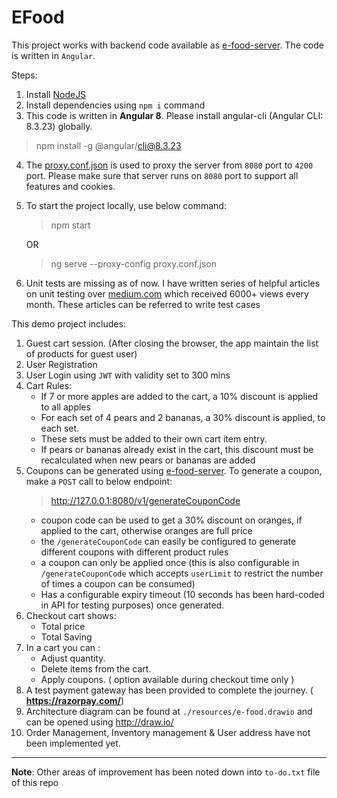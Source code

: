 # EFood

This project works with backend code available as [e-food-server](https://github.com/shashankvivek/e-food-server). The code is written in `Angular`.

Steps:

1. Install [NodeJS](https://nodejs.org/en/download/)
2. Install dependencies using `npm i` command
3. This code is written in **Angular 8**. Please install angular-cli (Angular CLI: 8.3.23) globally. 
> npm install -g @angular/cli@8.3.23

4. The [proxy.conf.json](https://github.com/shashankvivek/e-food-client/blob/master/e-food/proxy.conf.json) is used to proxy the server from `8080` port to `4200` port.  Please make sure that server runs on `8080` port to support all features and cookies.
5. To start the project locally, use below command:

    > npm start

    OR

    > ng serve --proxy-config proxy.conf.json

6. Unit tests are missing as of now. I have written series of helpful articles on unit testing over [medium.com](https://medium.com/@shashankvivek.7/say-hi-to-jasmine-karma-in-angular-intro-d728d669a1c7) which received 6000+ views every month. These articles can be referred to write test cases

This demo project includes:

1. Guest cart session. (After closing the browser, the app maintain the list of products for guest user)
2. User Registration 
3. User Login using `JWT` with validity set to 300 mins
4. Cart Rules:
      - If 7 or more apples are added to the cart, a 10% discount is applied to all apples
      -  For each set of 4 pears and 2 bananas, a 30% discount is applied, to each set.
      -  These sets must be added to their own cart item entry.
      -  If pears or bananas already exist in the cart, this discount must be recalculated when new pears or bananas are added
5. Coupons can be generated using [e-food-server](https://github.com/shashankvivek/e-food-server). To generate a coupon, make a `POST` call to below endpoint:
     > http://127.0.0.1:8080/v1/generateCouponCode
      - coupon code can be used to get a 30% discount on oranges, if applied to the cart, otherwise oranges are full price
      - the `/generateCouponCode` can easily be configured to generate different coupons with different product rules
      - a coupon can only be applied once (this is also configurable in `/generateCouponCode` which accepts `userLimit` to restrict the number of times a coupon can be consumed)          
      - Has a configurable expiry timeout (10 seconds has been hard-coded in API for testing purposes) once generated.
6. Checkout cart shows:
      - Total price
      - Total Saving
7. In a cart you can :
      - Adjust quantity.
      - Delete items from the cart.
      - Apply coupons. ( option available during checkout time only )
8. A test payment gateway has been provided to complete the journey. ( **https://razorpay.com/**)
9.  Architecture diagram can be found at `./resources/e-food.drawio` and can be opened using http://draw.io/
10. Order Management, Inventory management & User address have not been implemented yet.  
     
---------------------
**Note**: Other areas of improvement has been noted down into `to-do.txt` file of this repo
 


